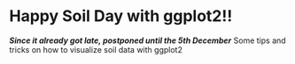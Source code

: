 # Happy Soil Day with ggplot2!!
 ***Since it already got late, postponed until the 5th December*** Some tips and tricks on how to visualize soil data with ggplot2
